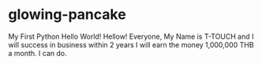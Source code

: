 # glowing-pancake
My First Python Hello World!
Hellow! Everyone, My Name is T-TOUCH and I will success in business within 2 years I will earn the money 1,000,000 THB a month.
I can do.
